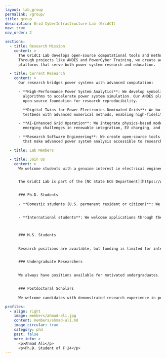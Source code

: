```yaml
---
layout: lab_group
permalink: /group/
title: group
description: Grid CyberInfrastructure Lab (GridCI)
nav: true
nav_order: 2

sections:
  - title: Research Mission
    content: >
      The GridCI Lab develops open-source computational tools and methods for next-generation power systems. 
      Through projects like ANDES and PowerCyber Training, we create accessible, reproducible, and efficient 
      platforms that serve both power system research and education.

  - title: Current Research
    content: >
      Our research bridges power systems with advanced computation:

      - **High-Performance Power System Analytics**: We develop symbolic-numeric methods and parallel computing 
        algorithms to accelerate power system simulation. Our ANDES platform (4000+ commits) provides an 
        open-source foundation for research reproducibility.

      - **Digital Twins for Power Electronics-Dominated Grids**: We build real-time simulation models combining 
        testbeds with advanced numerical methods, enabling high-fidelity studies of converter-grid interactions.

      - **AI-Enhanced Grid Operation**: We integrate physics-based modeling with machine learning to address 
        emerging challenges in renewable integration, EV charging, and data center power management.

      - **Research Software Engineering**: We create open-source tools and educational platforms (PowerCyber) 
        that make advanced power system analysis accessible to researchers and students.

  - title: Lab Members

  - title: Join Us
    content: >
      We welcome students with a genuine interest in electrical engineering and computer software who are self-motivated. Successful candidates typically have backgrounds in power systems, power electronics, control, and automation, along with a solid math foundation and demonstrable programming skills. Knowledge of machine learning is a plus. Contact Dr. Cui with your CV and research interests, highlighting relevant experience.


      The GridCI Lab is part of the [NC State ECE Department](https://www.ece.ncsu.edu/). Prospective students should apply through the department's graduate admissions process.


      ### Ph.D. Students
      
      - **Domestic students (U.S. permanent resident or citizen)**: We encourage you to reach out to Dr. Cui to discuss your research interests and background before applying. This helps ensure alignment with our lab's focus areas.


      - **International students**: We welcome applications through the [NC State ECE graduate program](https://www.ece.ncsu.edu/grad/). While we receive many inquiries and may not respond to all emails, we carefully review all complete applications. Candidates with M.S. degrees are preferred, though exceptional students with bachelor's degrees are also considered.



      ### M.S. Students

      
      Research positions are available, but funding is limited for international students. For domestic NC State MS-EPSE students interested in research, there may be potential for funding. Please reach out to discuss opportunities.


      ### Undergraduate Researchers

      
      We always have positions available for motivated undergraduates. Please email Dr. Cui to schedule a meeting and discuss potential projects.


      ### Postdoctoral Scholars
      
      We welcome candidates with demonstrated research experience in power system stability, dynamics, simulation, and related fields. Our lab values rigorous, innovative work that advances the field and creates lasting impact. If you are passionate about developing next-generation power system solutions and share our commitment to excellence, please contact Dr. Cui with your CV and research statement.

profiles:
  - align: right
    image: members/ahmad-ali.jpg
    content: members/ahmad-ali.md
    image_circular: true
    category: phd
    past: false
    more_info: >
      <p>Ahmad Ali</p>
      <p>Ph.D. Student of F'24</p>
---
```

